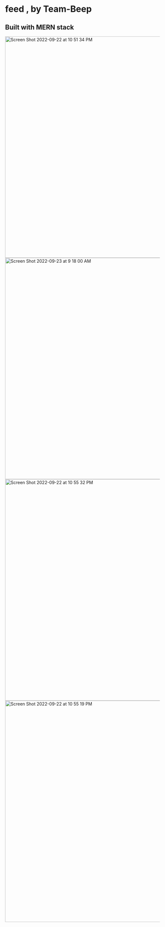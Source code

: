# feed , by Team-Beep

## Built with MERN stack
<div>
  <img width="720" alt="Screen Shot 2022-09-22 at 10 51 34 PM" src="https://user-images.githubusercontent.com/100731419/191729688-e205e5d3-d6ae-4b6e-b506-a78ed447599e.png">
<img width="720" alt="Screen Shot 2022-09-23 at 9 18 00 AM" src="https://user-images.githubusercontent.com/100731419/191852817-cf285004-77a5-497e-bcc0-8ee0070d216a.png">
  <img width="720" alt="Screen Shot 2022-09-22 at 10 55 32 PM" src="https://user-images.githubusercontent.com/100731419/191729788-58ed93ba-a255-4a26-9e2f-bff20ad5bf3d.png">
  <img width="720" alt="Screen Shot 2022-09-22 at 10 55 19 PM" src="https://user-images.githubusercontent.com/100731419/191729756-da8cd636-8dee-4d86-8512-33ed25b678d2.png">
</div>

